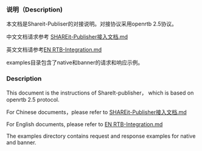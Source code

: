 ### 说明（Description)
本文档是Shareit-Publiser的对接说明。对接协议采用openrtb 2.5协议。

中文文档请求参考 [SHAREit-Publisher接入文档.md](https://github.com/shareitads/openrtb/blob/main/SHAREit-Publisher%E6%8E%A5%E5%85%A5%E6%96%87%E6%A1%A3.md)

英文文档请参考[EN RTB-Integration.md](https://github.com/shareitads/openrtb/blob/main/%5BEN%5DRTB-Integration.md)

examples目录包含了native和banner的请求和响应示例。


### Description
This document is the instructions of ShareIt-publisher， which is based on  openrtb 2.5 protocol.

For Chinese documents，please refer to [SHAREit-Publisher接入文档.md](https://github.com/shareitads/openrtb/blob/main/SHAREit-Publisher%E6%8E%A5%E5%85%A5%E6%96%87%E6%A1%A3.md)

For English documents, please refer to [EN RTB-Integration.md](https://github.com/shareitads/openrtb/blob/main/%5BEN%5DRTB-Integration.md)

The examples directory contains request and response examples for native and banner.

